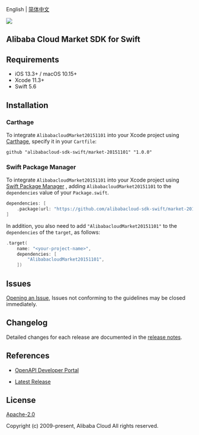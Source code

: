 English | [简体中文](README-CN.md)

![](https://aliyunsdk-pages.alicdn.com/icons/AlibabaCloud.svg)

## Alibaba Cloud Market SDK for Swift

## Requirements

- iOS 13.3+ / macOS 10.15+
- Xcode 11.3+
- Swift 5.6

## Installation

### Carthage

To integrate `AlibabacloudMarket20151101` into your Xcode project using [Carthage](https://github.com/Carthage/Carthage), specify it in your `Cartfile`:

```ogdl
github "alibabacloud-sdk-swift/market-20151101" "1.0.0"
```

### Swift Package Manager

To integrate `AlibabacloudMarket20151101` into your Xcode project using [Swift Package Manager](https://swift.org/package-manager/) , adding `AlibabacloudMarket20151101` to the `dependencies` value of your `Package.swift`.

```swift
dependencies: [
    .package(url: "https://github.com/alibabacloud-sdk-swift/market-20151101.git", from: "1.0.0")
]
```

In addition, you also need to add `"AlibabacloudMarket20151101"` to the `dependencies` of the `target`, as follows:

```swift
.target(
    name: "<your-project-name>",
    dependencies: [
        "AlibabacloudMarket20151101",
    ])
```

## Issues

[Opening an Issue](https://github.com/alibabacloud-sdk-swift/market-20151101/issues/new), Issues not conforming to the guidelines may be closed immediately.

## Changelog

Detailed changes for each release are documented in the [release notes](./ChangeLog.txt).

## References

* [OpenAPI Developer Portal](https://next.api.alibabacloud.com/home)
- [Latest Release](https://github.com/alibabacloud-sdk-swift/market-20151101)

## License

[Apache-2.0](http://www.apache.org/licenses/LICENSE-2.0)

Copyright (c) 2009-present, Alibaba Cloud All rights reserved.
